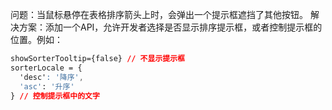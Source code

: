 问题：当鼠标悬停在表格排序箭头上时，会弹出一个提示框遮挡了其他按钮。
解决方案：添加一个API，允许开发者选择是否显示排序提示框，或者控制提示框的位置。例如：

```css
showSorterTooltip={false} // 不显示提示框
sorterLocale = {
  'desc': '降序',
  'asc': '升序'
} // 控制提示框中的文字
```

